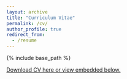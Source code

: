 ```yaml
---
layout: archive
title: "Curriculum Vitae"
permalink: /cv/
author_profile: true 
redirect_from:
  - /resume
---
```


{% include base_path %}

[Download CV here or view embedded below.](https://dariotoman.com/assets/dario_toman_2025-09-28.pdf)

<object data="/assets/dario_toman_2025-09-28.pdf" width="1000" height="1200" type="application/pdf"></object>

